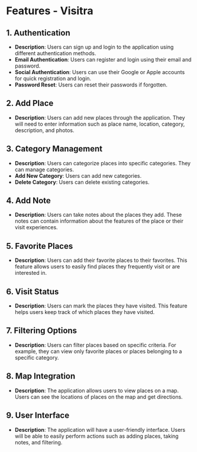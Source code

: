# Features - Visitra

## 1. Authentication
- **Description**: Users can sign up and login to the application using different authentication methods.
- **Email Authentication**: Users can register and login using their email and password.
- **Social Authentication**: Users can use their Google or Apple accounts for quick registration and login.
- **Password Reset**: Users can reset their passwords if forgotten.

## 2. Add Place
- **Description**: Users can add new places through the application. They will need to enter information such as place name, location, category, description, and photos.

## 3. Category Management
- **Description**: Users can categorize places into specific categories. They can manage categories.
- **Add New Category**: Users can add new categories.
- **Delete Category**: Users can delete existing categories.

## 4. Add Note
- **Description**: Users can take notes about the places they add. These notes can contain information about the features of the place or their visit experiences.

## 5. Favorite Places
- **Description**: Users can add their favorite places to their favorites. This feature allows users to easily find places they frequently visit or are interested in.

## 6. Visit Status
- **Description**: Users can mark the places they have visited. This feature helps users keep track of which places they have visited.

## 7. Filtering Options
- **Description**: Users can filter places based on specific criteria. For example, they can view only favorite places or places belonging to a specific category.

## 8. Map Integration
- **Description**: The application allows users to view places on a map. Users can see the locations of places on the map and get directions.

## 9. User Interface
- **Description**: The application will have a user-friendly interface. Users will be able to easily perform actions such as adding places, taking notes, and filtering.